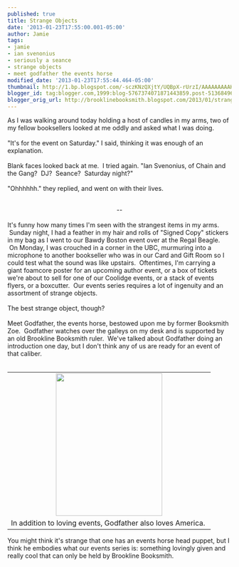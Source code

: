 ```yaml
---
published: true
title: Strange Objects
date: '2013-01-23T17:55:00.001-05:00'
author: Jamie
tags:
- jamie
- ian svenonius
- seriously a seance
- strange objects
- meet godfather the events horse
modified_date: '2013-01-23T17:55:44.464-05:00'
thumbnail: http://1.bp.blogspot.com/-sczKNzQXjtY/UQBpX-rUrzI/AAAAAAAAAHM/vwJHDUnbGZU/s72-c/photo+(10).JPG
blogger_id: tag:blogger.com,1999:blog-5767374071871443859.post-5136849613480142174
blogger_orig_url: http://brooklinebooksmith.blogspot.com/2013/01/strange-objects.html
---
```


As I was walking around today holding a host of candles in my arms, two of my fellow booksellers looked at me oddly and asked what I was doing.<br /><br />"It's for the event on Saturday." I said, thinking it was enough of an explanation.<br /><br />Blank faces looked back at me. &nbsp;I tried again. "Ian Svenonius, of Chain and the Gang? &nbsp;DJ? &nbsp;Seance? &nbsp;Saturday night?"<br /><br />"Ohhhhhh." they replied, and went on with their lives. <br /><br /><div style="text-align: center;">--</div><br />It's funny how many times I'm seen with the strangest items in my arms. &nbsp;Sunday night, I had a feather in my hair and rolls of "Signed Copy" stickers in my bag as I went to our Bawdy Boston event over at the Regal Beagle. &nbsp;On Monday, I was crouched in a corner in the UBC, murmuring into a microphone to another bookseller who was in our Card and Gift Room so I could test what the sound was like upstairs. &nbsp;Oftentimes, I'm carrying a giant foamcore poster for an upcoming author event, or a box of tickets we're about to sell for one of our Coolidge events, or a stack of events flyers, or a boxcutter. &nbsp;Our events series requires a lot of ingenuity and an assortment of strange objects.<br /><br />The best strange object, though?<br /><br />Meet Godfather, the events horse, bestowed upon me by former Booksmith Zoe. &nbsp;Godfather watches over the galleys on my desk and is supported by an old Brookline Booksmith ruler. &nbsp;We've talked about Godfather doing an introduction one day, but I don't think any of us are ready for an event of that caliber.<br /><br /><table align="center" cellpadding="0" cellspacing="0" class="tr-caption-container" style="margin-left: auto; margin-right: auto; text-align: center;"><tbody><tr><td style="text-align: center;"><a href="http://1.bp.blogspot.com/-sczKNzQXjtY/UQBpX-rUrzI/AAAAAAAAAHM/vwJHDUnbGZU/s1600/photo+(10).JPG" imageanchor="1" style="margin-left: auto; margin-right: auto;"><img border="0" height="320" src="http://1.bp.blogspot.com/-sczKNzQXjtY/UQBpX-rUrzI/AAAAAAAAAHM/vwJHDUnbGZU/s320/photo+(10).JPG" width="239" /></a></td></tr><tr><td class="tr-caption" style="text-align: center;">In addition to loving events, Godfather also loves America.&nbsp;</td></tr></tbody></table>You might think it's strange that one has an events horse head puppet, but I think he embodies what our events series is: something lovingly given and really cool that can only be held by Brookline Booksmith.